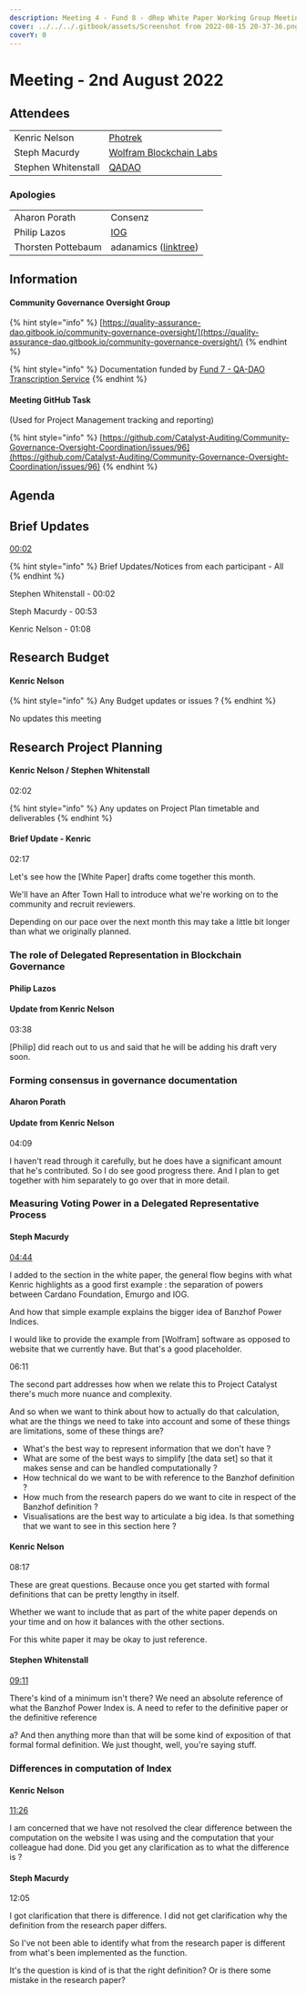```yaml
---
description: Meeting 4 - Fund 8 - dRep White Paper Working Group Meeting
cover: ../../../.gitbook/assets/Screenshot from 2022-08-15 20-37-36.png
coverY: 0
---
```


# Meeting - 2nd August 2022

## Attendees

|                     |                                                                   |
| ------------------- | ----------------------------------------------------------------- |
| Kenric Nelson       | [Photrek](https://photrek.world/)                                 |
| Steph Macurdy       | [Wolfram Blockchain Labs](https://www.wolframblockchainlabs.com/) |
| Stephen Whitenstall | [QADAO](https://quality-assurance-dao.github.io/)                 |

### Apologies

|                    |                                                     |
| ------------------ | --------------------------------------------------- |
| Aharon Porath      | Consenz                                             |
| Philip Lazos       | [IOG](https://iohk.io/jp/team/philip-lazos)         |
| Thorsten Pottebaum | adanamics ([linktree](https://linktr.ee/adanamics)) |

## Information

#### Community Governance Oversight Group

{% hint style="info" %}
[https://quality-assurance-dao.gitbook.io/community-governance-oversight/](https://quality-assurance-dao.gitbook.io/community-governance-oversight/)
{% endhint %}

{% hint style="info" %}
Documentation funded by [Fund 7 - QA-DAO Transcription Service](https://cardano.ideascale.com/c/idea/383492)
{% endhint %}

#### Meeting GitHub Task

(Used for Project Management tracking and reporting)

{% hint style="info" %}
[https://github.com/Catalyst-Auditing/Community-Governance-Oversight-Coordination/issues/96](https://github.com/Catalyst-Auditing/Community-Governance-Oversight-Coordination/issues/96)
{% endhint %}

## Agenda

## Brief Updates

[00:02](https://youtu.be/vXErKcmM-iE?t=2)

{% hint style="info" %}
Brief Updates/Notices from each participant - All
{% endhint %}

Stephen Whitenstall - 00:02

Steph Macurdy - 00:53

Kenric Nelson - 01:08

## Research Budget <a href="#docs-internal-guid-1cbf57a2-7fff-27b5-ef9b-9e017b4e1302" id="docs-internal-guid-1cbf57a2-7fff-27b5-ef9b-9e017b4e1302"></a>

#### Kenric Nelson <a href="#docs-internal-guid-1cbf57a2-7fff-27b5-ef9b-9e017b4e1302" id="docs-internal-guid-1cbf57a2-7fff-27b5-ef9b-9e017b4e1302"></a>

{% hint style="info" %}
Any Budget updates or issues ?
{% endhint %}

No updates this meeting

## Research Project Planning <a href="#docs-internal-guid-097619fc-7fff-df05-dc0c-dc8e89dc646e" id="docs-internal-guid-097619fc-7fff-df05-dc0c-dc8e89dc646e"></a>

#### Kenric Nelson / Stephen Whitenstall <a href="#docs-internal-guid-097619fc-7fff-df05-dc0c-dc8e89dc646e" id="docs-internal-guid-097619fc-7fff-df05-dc0c-dc8e89dc646e"></a>

02:02

{% hint style="info" %}
Any updates on Project Plan timetable and deliverables
{% endhint %}

#### Brief Update - Kenric

02:17

Let's see how the \[White Paper] drafts come together this month.

We'll have an After Town Hall to introduce what we're working on to the community and recruit reviewers.

Depending on our pace over the next month this may take a little bit longer than what we originally planned.

### The role of Delegated Representation in Blockchain Governance <a href="#docs-internal-guid-9f80fe74-7fff-67a0-e68e-ff9a3a64c4a9" id="docs-internal-guid-9f80fe74-7fff-67a0-e68e-ff9a3a64c4a9"></a>

#### Philip Lazos

#### Update from Kenric Nelson

03:38

\[Philip] did reach out to us and said that he will be adding his draft very soon.

### Forming consensus in governance documentation <a href="#docs-internal-guid-ca918fbf-7fff-af6c-da82-224d107f84fd" id="docs-internal-guid-ca918fbf-7fff-af6c-da82-224d107f84fd"></a>

#### Aharon Porath

#### Update from Kenric Nelson

04:09

I haven't read through it carefully, but he does have a significant amount that he's contributed. So I do see good progress there. And I plan to get together with him separately to go over that in more detail.

### Measuring Voting Power in a Delegated Representative Process <a href="#docs-internal-guid-f59c4f95-7fff-075a-8c98-a1f19b086bfb" id="docs-internal-guid-f59c4f95-7fff-075a-8c98-a1f19b086bfb"></a>

#### Steph Macurdy

[04:44](https://youtu.be/Q7UMeoJ-EVs?t=284)

I added to the section in the white paper, the general flow begins with what Kenric highlights as a good first example : the separation of powers between Cardano Foundation, Emurgo and IOG.

And how that simple example explains the bigger idea of Banzhof Power Indices.

I would like to provide the example from \[Wolfram] software as opposed to website that we currently have. But that's a good placeholder.

06:11

The second part addresses how when we relate this to Project Catalyst there's much more nuance and complexity.

And so when we want to think about how to actually do that calculation, what are the things we need to take into account and some of these things are limitations, some of these things are?

* What's the best way to represent information that we don't have ?
* What are some of the best ways to simplify \[the data set] so that it makes sense and can be handled computationally ?
* How technical do we want to be with reference to the Banzhof definition ?
* How much from the research papers do we want to cite in respect of the Banzhof definition ?
* Visualisations are the best way to articulate a big idea. Is that something that we want to see in this section here ?

#### Kenric Nelson

08:17

These are great questions. Because once you get started with formal definitions that can be pretty lengthy in itself.&#x20;

Whether we want to include that as part of the white paper depends on your time and on how it balances with the other sections.&#x20;

For this white paper it may be okay to just reference.&#x20;

#### Stephen Whitenstall

[09:11](https://youtu.be/Q7UMeoJ-EVs?t=551)

There's kind of a minimum isn't there? We need an absolute reference of what the Banzhof Power Index is. A need to refer to the definitive paper or the definitive reference

a? And then anything more than that will be some kind of exposition of that formal formal definition. We just thought, well, you're saying stuff.

### Differences in computation of Index

#### Kenric Nelson

[11:26](https://youtu.be/Q7UMeoJ-EVs?t=686)

I am concerned that we have not resolved the clear difference between the computation on the website I was using and the computation that your colleague had done. Did you get any clarification as to what the difference is ?

#### Steph Macurdy

12:05

I got clarification that there is difference. I did not get clarification why the definition from the research paper differs.

So I've not been able to identify what from the research paper is different from what's been implemented as the function.&#x20;

It's the question is kind of is that the right definition? Or is there some mistake in the research paper?
